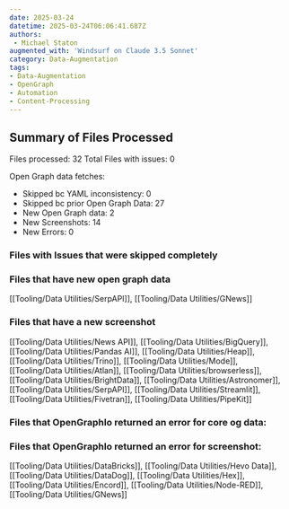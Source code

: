 ```yaml
---
date: 2025-03-24
datetime: 2025-03-24T06:06:41.687Z
authors: 
 - Michael Staton
augmented_with: 'Windsurf on Claude 3.5 Sonnet'
category: Data-Augmentation
tags:
- Data-Augmentation
- OpenGraph
- Automation
- Content-Processing
---
```


## Summary of Files Processed
Files processed: 32
Total Files with issues: 0

Open Graph data fetches:
- Skipped bc YAML inconsistency: 0
- Skipped bc prior Open Graph Data: 27
- New Open Graph data: 2
- New Screenshots: 14
- New Errors: 0

### Files with Issues that were skipped completely


### Files that have new open graph data 
[[Tooling/Data Utilities/SerpAPI]], [[Tooling/Data Utilities/GNews]]


### Files that have a new screenshot
[[Tooling/Data Utilities/News API]], [[Tooling/Data Utilities/BigQuery]], [[Tooling/Data Utilities/Pandas AI]], [[Tooling/Data Utilities/Heap]], [[Tooling/Data Utilities/Trino]], [[Tooling/Data Utilities/Mode]], [[Tooling/Data Utilities/Atlan]], [[Tooling/Data Utilities/browserless]], [[Tooling/Data Utilities/BrightData]], [[Tooling/Data Utilities/Astronomer]], [[Tooling/Data Utilities/SerpAPI]], [[Tooling/Data Utilities/Streamlit]], [[Tooling/Data Utilities/Fivetran]], [[Tooling/Data Utilities/PipeKit]]


### Files that OpenGraphIo returned an error for core og data:


### Files that OpenGraphIo returned an error for screenshot:
[[Tooling/Data Utilities/DataBricks]], [[Tooling/Data Utilities/Hevo Data]], [[Tooling/Data Utilities/DataDog]], [[Tooling/Data Utilities/Hex]], [[Tooling/Data Utilities/Encord]], [[Tooling/Data Utilities/Node-RED]], [[Tooling/Data Utilities/GNews]]

